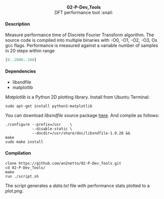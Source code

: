 <p align="center">
  <b>02-P-Dev_Tools</b><br>
  <a>DFT performance tool</a> :snail:
</p>

#### Description
Measure performance time of Discrete Fourier Transform algorithm.
The source code is compiled into multiple binaries with -O0, -O1, -O2, -O3, Os gcc flags.
Performance is measured against a variable number of samples in 20 steps
within range
```python
[0..2000..100]
```
#### Dependencies
- libsndfile
- matplotlib

*Matplotlib* is a Python 2D plotting library. Install from Ubuntu Terminal:
```console
sudo apt-get install python3-matplotlib
```
You can download *libsndfile* source package [here](http://www.mega-nerd.com/libsndfile/files/libsndfile-1.0.28.tar.gz). And compile as follows:

```console
./configure --prefix=/usr    \
            --disable-static \
            --docdir=/usr/share/doc/libsndfile-1.0.28 &&
make
sudo make install
```
#### Compilation
```
clone https://github.com/an2netto/02-P-Dev_Tools.git
cd 02-P-Dev_Tools/
make
run ./script.sh
```
The script generates a *data.txt* file with performance stats plotted to a *plot.png*.
